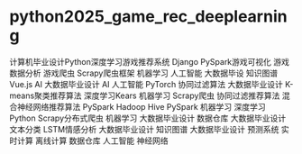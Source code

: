# python2025_game_rec_deeplearning
计算机毕业设计Python深度学习游戏推荐系统 Django PySpark游戏可视化 游戏数据分析 游戏爬虫 Scrapy爬虫框架 机器学习 人工智能 大数据毕设 知识图谱 Vue.js AI 大数据毕业设计 AI 人工智能 PyTorch 协同过滤算法 大数据毕业设计  K-means聚类推荐算法 深度学习Kears  机器学习 Scrapy爬虫 协同过滤推荐算法 混合神经网络推荐算法 PySpark Hadoop Hive PySpark 机器学习 深度学习 Python Scrapy分布式爬虫 机器学习 大数据毕业设计 数据仓库 大数据毕业设计 文本分类 LSTM情感分析 大数据毕业设计 知识图谱 大数据毕业设计 预测系统 实时计算 离线计算 数据仓库 人工智能 神经网络
